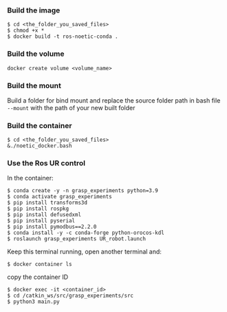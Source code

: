 ### Build the image
```
$ cd <the_folder_you_saved_files>
$ chmod +x *
$ docker build -t ros-noetic-conda .
```
### Build the volume
```
docker create volume <volume_name>
```
### Build the mount
Build a folder for bind mount and replace the source folder path in bash file `--mount` with the path of your new built folder
### Build the container
```
$ cd <the_folder_you_saved_files>
&./noetic_docker.bash
```
### Use the Ros UR control
In the container:
```
$ conda create -y -n grasp_experiments python=3.9
$ conda activate grasp_experiments 
$ pip install transforms3d 
$ pip install rospkg
$ pip install defusedxml
$ pip install pyserial
$ pip install pymodbus==2.2.0
$ conda install -y -c conda-forge python-orocos-kdl
$ roslaunch grasp_experiments UR_robot.launch
```
Keep this terminal running, open another terminal and:
```
$ docker container ls
```
copy the container ID
```
$ docker exec -it <container_id>
$ cd /catkin_ws/src/grasp_experiments/src
$ python3 main.py
```